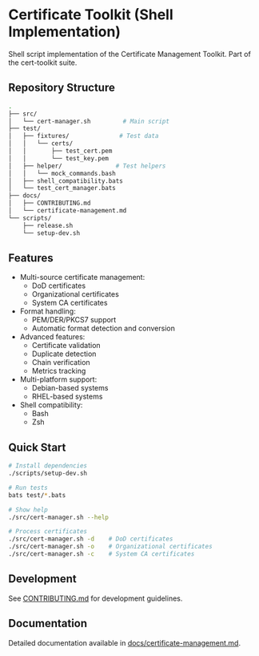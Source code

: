 # Certificate Toolkit (Shell Implementation)

Shell script implementation of the Certificate Management Toolkit. Part of the cert-toolkit suite.

## Repository Structure

```bash
.
├── src/
│   └── cert-manager.sh         # Main script
├── test/
│   ├── fixtures/              # Test data
│   │   └── certs/
│   │       ├── test_cert.pem
│   │       └── test_key.pem
│   ├── helper/               # Test helpers
│   │   └── mock_commands.bash
│   ├── shell_compatibility.bats
│   └── test_cert_manager.bats
├── docs/
│   ├── CONTRIBUTING.md
│   └── certificate-management.md
└── scripts/
    ├── release.sh
    └── setup-dev.sh
```

## Features

- Multi-source certificate management:
  - DoD certificates
  - Organizational certificates
  - System CA certificates
- Format handling:
  - PEM/DER/PKCS7 support
  - Automatic format detection and conversion
- Advanced features:
  - Certificate validation
  - Duplicate detection
  - Chain verification
  - Metrics tracking
- Multi-platform support:
  - Debian-based systems
  - RHEL-based systems
- Shell compatibility:
  - Bash
  - Zsh

## Quick Start

```bash
# Install dependencies
./scripts/setup-dev.sh

# Run tests
bats test/*.bats

# Show help
./src/cert-manager.sh --help

# Process certificates
./src/cert-manager.sh -d    # DoD certificates
./src/cert-manager.sh -o    # Organizational certificates
./src/cert-manager.sh -c    # System CA certificates
```

## Development

See [CONTRIBUTING.md](docs/CONTRIBUTING.md) for development guidelines.

## Documentation

Detailed documentation available in [docs/certificate-management.md](docs/certificate-management.md).
